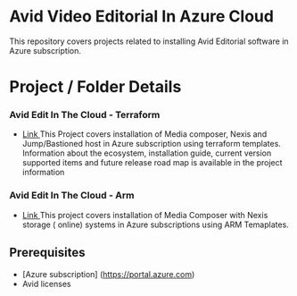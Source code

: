 # Avid Video Editorial In Azure Cloud
 
This repository covers projects related to installing Avid Editorial software in Azure subscription. 
 
# Project  / Folder Details 
 
### Avid Edit In The Cloud - Terraform 
- [Link ](https://github.com/avid-technology/VideoEditorialInTheCloud/tree/master/EITC-BYOL) 
This Project covers installation of Media composer, Nexis and  Jump/Bastioned host in Azure subscription using terraform templates. 
Information about the ecosystem, installation guide, current version supported items and future release road map is available in the project information
 

### Avid Edit In The Cloud - Arm 
- [Link ](https://github.com/avid-technology/VideoEditorialInTheCloud/tree/master/MediaComposer-BYOL) 
This project covers installation of Media Composer with Nexis storage ( online) systems in Azure subscriptions using ARM Temaplates. 
 
 
## Prerequisites  
- [Azure subscription] (https://portal.azure.com)
- Avid licenses
 
